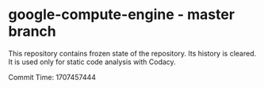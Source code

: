 # google-compute-engine - master branch

This repository contains frozen state of the repository.
Its history is cleared. It is used only for static code
analysis with Codacy.

Commit Time: 1707457444